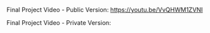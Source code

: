 Final Project Video - Public Version: https://youtu.be/VvQHWM1ZVNI

Final Project Video - Private Version: 
